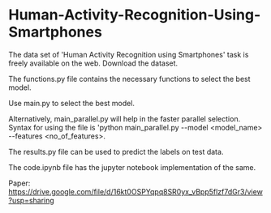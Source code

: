 # Human-Activity-Recognition-Using-Smartphones

The data set of 'Human Activity Recognition using Smartphones' task is freely available on the web. Download the dataset.

The functions.py file contains the necessary functions to select the best model.

Use main.py to select the best model.

Alternatively, main_parallel.py will help in the faster parallel selection. Syntax for using the file is 'python main_parallel.py --model <model_name> --features <no_of_features>.

The results.py file can be used to predict the labels on test data.

The code.ipynb file has the jupyter notebook implementation of the same.

Paper: https://drive.google.com/file/d/16kt0OSPYqpq8SR0yx_vBpp5flzf7dGr3/view?usp=sharing

